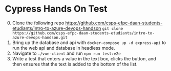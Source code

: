 # Cypress Hands On Test

0. Clone the following repo https://github.com/csps-efpc-daan-students-etudiants/intro-to-azure-devops-handson
    `git clone https://github.com/csps-efpc-daan-students-etudiants/intro-to-azure-devops-handson.git`
0. Bring up the database and api with `docker-compose up -d express-api` to run the web api and database in headless mode.
0. Navigate to `./vue-client` and run `npm run test:e2e` 
0. Write a test that enters a value in the text box, clicks the button, and then ensures that the text is added to the bottom of the list. 


